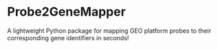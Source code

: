 # Probe2GeneMapper
A lightweight Python package for mapping GEO platform probes to their corresponding gene identifiers in seconds!
